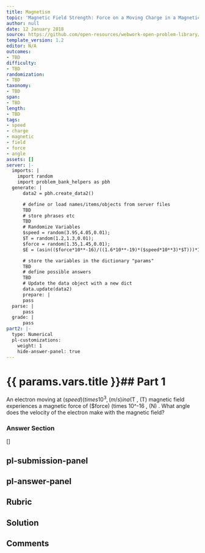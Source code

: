 ```yaml
---
title: Magnetism
topic: 'Magnetic Field Strength: Force on a Moving Charge in a Magnetic Field'
author: null
date: 12 January 2018
source: https://github.com/open-resources/webwork-open-problem-library/tree/master/Contrib/BrockPhysics/College_Physics_Urone/22.Magnetism/22-04.Magnetic_Field_Strength_Force_on_a_Moving_Charge_in_a_Magnetic_Field/NU_U17_22_04_010.pg
template_version: 1.2
editor: N/A
outcomes:
- TBD
difficulty:
- TBD
randomization:
- TBD
taxonomy:
- TBD
span:
- TBD
length:
- TBD
tags:
- speed
- charge
- magnetic
- field
- force
- angle
assets: []
server: |-
  imports: |
    import random
    import problem_bank_helpers as pbh
  generate: |
      data2 = pbh.create_data2()

      # define or load names/items/objects from server files
      TBD
      # store phrases etc
      TBD
      # Randomize Variables
      $speed = random(3.95,4.05,0.01);
      $T = random(1.2,1.3,0.01);
      $force = random(1.35,1.45,0.01);
      $E = (asin(($force*10**-16)/((1.6*10**-19)*($speed*10**3)*$T)))*180/pi;

      # store the variables in the dictionary "params"
      TBD
      # define possible answers
      TBD
      # Update the data object with a new dict
      data.update(data2)
      prepare: |
      pass
  parse: |
      pass
  grade: |
      pass
part2: |-
  type: Numerical
  pl-customizations:
    weight: 1
    hide-answer-panel: true
---
```


# {{ params.vars.title }}## Part 1 
An electron moving at ($speed) (times 10^3 , (m/s) in a ($T , (T) magnetic field experiences a magnetic force of ($force) (times 10^-16 , (N) . What angle does the velocity of the electron make with the magnetic field? 


### Answer Section 
[]

## pl-submission-panel 


## pl-answer-panel 


## Rubric 


## Solution 


## Comments 



